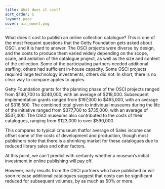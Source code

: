```yaml
---
title: What does it cost?
sort_order: 5
layout: page
cover: aic_monet.png
---
```

What does it cost to publish an online collection catalogue? This is one of the most frequent questions that the Getty Foundation gets asked about OSCI, and it is hard to answer. The OSCI projects were diverse by design, and the costs to produce them varied widely depending on the scope, scale, and ambition of the catalogue project, as well as the size and content of the collection. Some of the participating partners needed additional staffing, others had sufficient in-house capacity. Some OSCI projects required large technology investments, others did not. In short, there is no clear way to compare apples to apples.

Getty Foundation grants for the planning phase of the OSCI projects ranged from $140,700 to $240,000, with an average of $218,000. Subsequent implementation grants ranged from $197,000 to $495,000, with an average of $316,500. The combined total given to individual museums during the life of the initiative ranged from $377,700 to $735,000, with an average of $537,400. The OSCI museums also contributed to the costs of their catalogues, ranging from $123,000 to over $590,000.

This compares to typical cmuseum thatfor average of Sales income can offset some of the costs of development and production, though most publishers note that there is a shrinking market for these catalogues due to reduced library sales and other factors.

At this point, we can’t predict with certainty whether a museum’s initial investment in online publishing will pay off.

However, early results from the OSCI partners who have published or will soon release additional catalogues suggest that costs can be significant reduced for subsequent volumes, by as much as 50% or more.
